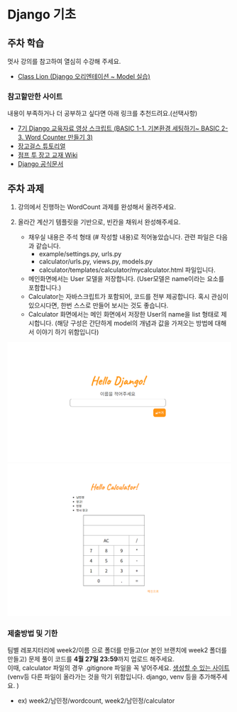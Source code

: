 
# Django 기초

## 주차 학습
멋사 강의를 참고하여 열심히 수강해 주세요.
- [Class Lion (Django 오리엔테이션 ~ Model 실습)](https://classlion.net/)

### 참고할만한 사이트
내용이 부족하거나 더 공부하고 싶다면 아래 링크를 추천드려요.(선택사항)
- [7기 Django 교육자료 영상 스크립트 (BASIC 1-1. 기본환경 세팅하기~ BASIC 2-3. Word Counter 만들기 3)](https://www.notion.so/4eed5a2343bb4f09874fe6c56ea4ace8?v=138c8b8b488e42b6a2cc603714db9e4f)
- [장고걸스 튜토리얼](https://tutorial.djangogirls.org/ko/) 
- [점프 투 장고 교재 Wiki](https://wikidocs.net/book/4223)
- [Django 공식문서](https://docs.djangoproject.com/ko/3.1/)


## 주차 과제
1. 강의에서 진행하는 WordCount 과제를 완성해서 올려주세요.


2. 올라간 계산기 템플릿을 기반으로, 빈칸을 채워서 완성해주세요.
   -   채우실  내용은 주석 형태 (# 작성할 내용)로 적어놓았습니다. 관련 파일은 다음과 같습니다.
       -   example/settings.py, urls.py
       -   calculator/urls.py, views.py, models.py
       -   calculator/templates/calculator/mycalculator.html 파일입니다.
   -   메인화면에서는 User 모델을 저장합니다. (User모델은 name이라는 요소를 포함합니다.)
   -   Calculator는 자바스크립트가 포함되어, 코드를 전부 제공합니다. 혹시 관심이 있으시다면, 한번 스스로 만들어 보시는 것도 좋습니다. 
   -   Calculator 화면에서는 메인 화면에서 저장한 User의 name을 list 형태로 제시합니다. (해당 구성은 간단하게 model의 개념과 값을 가져오는 방법에 대해서 이야기 하기 위함입니다)
  
  
![메인페이지](mainPage.PNG)
![계산기페이지](calculatorPage.PNG)
    

### 제출방법 및 기한
팀별 레포지터리에 week2/이름 으로 폴더를 만들고(or 본인 브랜치에 week2 폴더를 만들고) 문제 풀이 코드를 **4월 27일 23:59**까지 업로드 해주세요. 
<br/>
이때, calculator 파일의 경우 .gitignore 파일을 꼭 넣어주세요. [생성할 수 있는 사이트](https://www.toptal.com/developers/gitignore)(venv등 다른 파일이 올라가는 것을 막기 위함입니다. django, venv 등을 추가해주세요. )
- ex) week2/남민정/wordcount, week2/남민정/calculator

